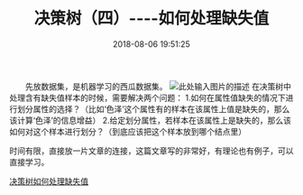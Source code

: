 ﻿---
title: 决策树（四）----如何处理缺失值
categories:
  - 机器学习
mathjax: true
copyright: true
date: 2018-08-06 19:51:25
description: 提高效率！提高效率！
---
&emsp;&emsp;先放数据集，是机器学习的西瓜数据集。
![此处输入图片的描述][1]
在决策树中处理含有缺失值样本的时候，需要解决两个问题：
1.如何在属性值缺失的情况下进行划分属性的选择？（比如‘色泽’这个属性有的样本在该属性上值是缺失的，那么该计算‘色泽’的信息增益）
2.给定划分属性，若样本在该属性上是缺失的，那么该如何对这个样本进行划分？（到底应该把这个样本放到哪个结点里）

时间有限，直接放一片文章的连接，这篇文章写的非常好，有理论也有例子，可以直接学习。

[决策树如何处理缺失值][2]

  [1]: http://wx4.sinaimg.cn/mw690/72fdc620ly1fu086gksk1j20hx0d3wg7.jpg
  [2]: https://blog.csdn.net/u012328159/article/details/79413610